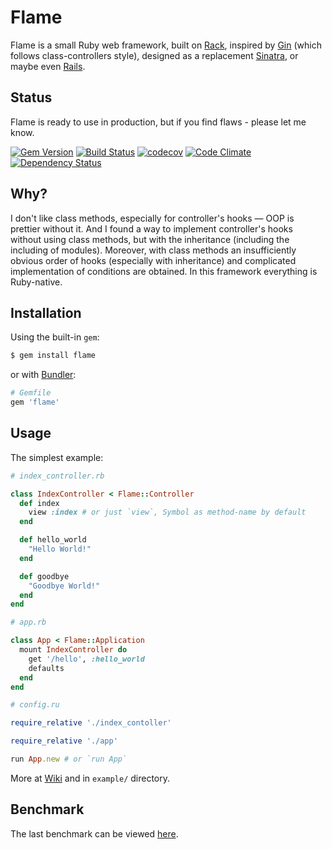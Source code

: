 # Flame

Flame is a small Ruby web framework,
built on [Rack](https://github.com/rack/rack),
inspired by [Gin](https://github.com/jcasts/gin)
(which follows class-controllers style),
designed as a replacement [Sinatra](https://github.com/sinatra/sinatra),
or maybe even [Rails](https://github.com/rails/rails).

## Status

Flame is ready to use in production, but if you find flaws - please let me know.

[![Gem Version](https://badge.fury.io/rb/flame.svg)](https://badge.fury.io/rb/flame)
[![Build Status](https://travis-ci.org/AlexWayfer/flame.svg?branch=master)](https://travis-ci.org/AlexWayfer/flame)
[![codecov](https://codecov.io/gh/AlexWayfer/flame/branch/master/graph/badge.svg)](https://codecov.io/gh/AlexWayfer/flame)
[![Code Climate](https://codeclimate.com/github/AlexWayfer/flame/badges/gpa.svg)](https://codeclimate.com/github/AlexWayfer/flame)
[![Dependency Status](https://gemnasium.com/badges/github.com/AlexWayfer/flame.svg)](https://gemnasium.com/github.com/AlexWayfer/flame)

## Why?

I don't like class methods, especially for controller's hooks — OOP is prettier without it. And I found a way to implement controller's hooks without using class methods, but with the inheritance (including the including of modules). Moreover, with class methods an insufficiently obvious order of hooks (especially with inheritance) and complicated implementation of conditions are obtained. In this framework everything is Ruby-native.

## Installation

Using the built-in `gem`:

```bash
$ gem install flame
```

or with [Bundler](http://bundler.io/):

```ruby
# Gemfile
gem 'flame'
```

## Usage

The simplest example:

```ruby
# index_controller.rb

class IndexController < Flame::Controller
  def index
    view :index # or just `view`, Symbol as method-name by default
  end

  def hello_world
    "Hello World!"
  end

  def goodbye
    "Goodbye World!"
  end
end

# app.rb

class App < Flame::Application
  mount IndexController do
    get '/hello', :hello_world
    defaults
  end
end

# config.ru

require_relative './index_contoller'

require_relative './app'

run App.new # or `run App`
```

More at [Wiki](https://github.com/AlexWayfer/flame/wiki) and in `example/` directory.

## Benchmark

The last benchmark can be viewed [here](https://github.com/luislavena/bench-micro).
